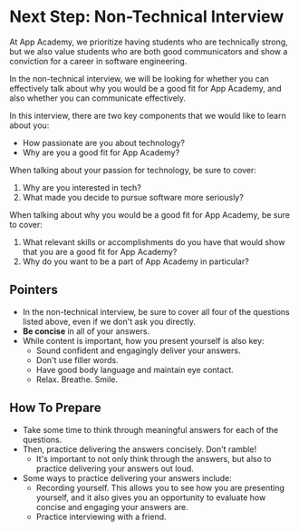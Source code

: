 # Next Step: Non-Technical Interview

At App Academy, we prioritize having students who are technically strong, but we also value students who are both good communicators and show a conviction for a career in software engineering.

In the non-technical interview, we will be looking for whether you can effectively talk about why you would be a good fit for App Academy, and also whether you can communicate effectively.

In this interview, there are two key components that we would like to learn about you:
- How passionate are you about technology?
- Why are you a good fit for App Academy?

When talking about your passion for technology, be sure to cover:
1. Why are you interested in tech?
2. What made you decide to pursue software more seriously?

When talking about why you would be a good fit for App Academy, be sure to cover:
1. What relevant skills or accomplishments do you have that would show that you are a good fit for App Academy?
2. Why do you want to be a part of App Academy in particular?

## Pointers

- In the non-technical interview, be sure to cover all four of the questions listed above, even if we don't ask you directly.
- **Be concise** in all of your answers.
- While content is important, how you present yourself is also key:
  - Sound confident and engagingly deliver your answers.
  - Don't use filler words.
  - Have good body language and maintain eye contact.
  - Relax. Breathe. Smile.

## How To Prepare

- Take some time to think through meaningful answers for each of the questions.
- Then, practice delivering the answers concisely. Don't ramble!
  - It's important to not only think through the answers, but also to practice delivering your answers out loud.
- Some ways to practice delivering your answers include:
  - Recording yourself. This allows you to see how you are presenting yourself, and it also gives you an opportunity to evaluate how concise and engaging your answers are.  
  - Practice interviewing with a friend.
